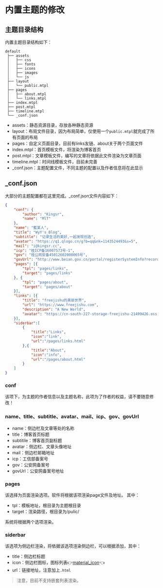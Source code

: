 # 内置主题的修改

## 主题目录结构

内置主题目录结构如下：

```tree
default
 ├── assets
 │   ├── css
 │   ├── fonts
 │   ├── icons
 │   ├── images
 │   └── js
 ├── layout
 │   └── public.mtpl
 ├── pages
 │   ├── about.mtpl
 │   └── links.mtpl
 ├── index.mtpl
 ├── post.mtpl
 ├── timeline.mtpl
 └── _conf.json
 ```

- assets：静态资源目录，存放各种静态资源
- layout：布局文件目录，因为布局简单，仅使用一个`public.mtpl`就完成了所有页面的布局
- pages：自定义页面目录，目前有links友链、about关于两个页面文件
- index.mtpl：首页模板文件，将渲染为博客首页
- post.mtpl：文章模板文件，编写的文章将依据此文件渲染为文章页面
- timeline.mtpl：时间线模板文件，目前未完善
- _conf.json：主题配置文件，不同主题的配置以及作者信息将在此显示

## _conf.json

大部分的主题配置都在这里完成。_conf.json文件内容如下：

```json
{
    "conf": {
        "author": "Kingsr",
        "name": "MlT"
    },
    "name": "藍某人",
    "title": "WyY's Blog",
    "subtitle": "记录生活的美好,一起发现创造",
    "avatar": "https://q1.qlogo.cn/g?b=qq&nk=1143524493&s=5",
    "mail": "i@kingsr.cc",
    "icp": "桂ICP备16007573号-1",
    "gov": "桂公网安备45012602000065号",
    "govUrl": "http://www.beian.gov.cn/portal/registerSystemInfo?recordcode=45012602000065",
    "pages": [{
        "tpl": "pages/links",
        "target": "pages/links"
    }, {
        "tpl": "pages/about",
        "target": "pages/about"
    }],
    "links": [{
        "title": "freejishu的美丽世界",
        "url": "https://www.freejishu.com",
        "description": "A New World",
        "avatar": "https://cn-south-227-storage-freejishu-21499426.oss.dogecdn.com/g.jpg"
    }],
    "siderbar":[
        {
            "title":"Links",
            "icon":"link",
            "url":"/pages/links.html"
        },{
            "title":"About",
            "icon":"info",
            "url":"/pages/about.html"
        }
    ]
}
```

### conf

该项下，为主题的作者信息以及主题名称，此项为了作者的权益，请不要随意修改！

### name、title、subtitle、avatar、mail、icp、gov、govUrl

- name：侧边栏及文章等处的名称
- title：博客首页标题
- subtitile：博客首页副标题
- avatar：侧边栏、文章头像地址
- mail：侧边栏邮箱地址
- icp：工信部备案号
- gov：公安网备案号
- govUrl：公安网备案号地址

### pages

该选择为页面渲染选项。软件将根据该项渲染page文件及地址。
其中：

- tpl：模板地址，根目录为主题根目录
- target：渲染路径，根目录为/pulic/

系统将根据两个选项渲染。

### siderbar

该选项为侧边栏渲染，将依据该选项渲染侧边栏，可以根据添加，其中：

- title：侧边栏标题
- icon：侧边栏图标，图标列表👉[material_icon](https://www.mdui.org/docs/material_icon)👈
- url：链接地址，注意加上`.html`

>注意，目前不支持嵌套列表渲染。
